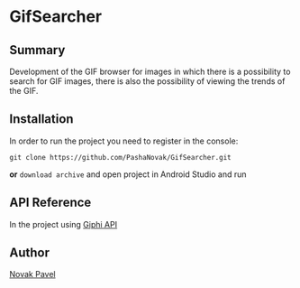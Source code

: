 # GifSearcher
## Summary
Development of the GIF browser for images in which there is a possibility to search for GIF images, there is also the possibility of viewing the trends of the GIF.
## Installation
In order to run the project you need to register in the console:
```
git clone https://github.com/PashaNovak/GifSearcher.git
```
**or**
`download archive` and
open project in Android Studio and run 
## API Reference
In the project using [Giphi API](https://developers.giphy.com/docs/)
## Author
[Novak Pavel](https://github.com/PashaNovak/)
